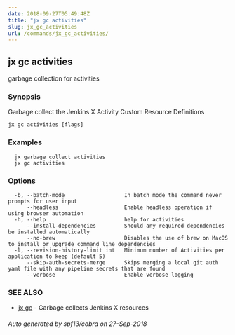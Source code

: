 ```yaml
---
date: 2018-09-27T05:49:48Z
title: "jx gc activities"
slug: jx_gc_activities
url: /commands/jx_gc_activities/
---
```

## jx gc activities

garbage collection for activities

### Synopsis

Garbage collect the Jenkins X Activity Custom Resource Definitions

```
jx gc activities [flags]
```

### Examples

```
  jx garbage collect activities
  jx gc activities
```

### Options

```
  -b, --batch-mode                   In batch mode the command never prompts for user input
      --headless                     Enable headless operation if using browser automation
  -h, --help                         help for activities
      --install-dependencies         Should any required dependencies be installed automatically
      --no-brew                      Disables the use of brew on MacOS to install or upgrade command line dependencies
  -l, --revision-history-limit int   Minimum number of Activities per application to keep (default 5)
      --skip-auth-secrets-merge      Skips merging a local git auth yaml file with any pipeline secrets that are found
      --verbose                      Enable verbose logging
```

### SEE ALSO

* [jx gc](/commands/jx_gc/)	 - Garbage collects Jenkins X resources

###### Auto generated by spf13/cobra on 27-Sep-2018
